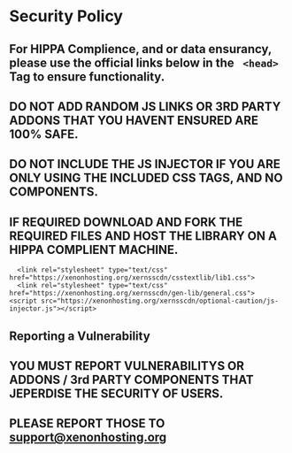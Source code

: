 # Security Policy

## For HIPPA Complience, and or data ensurancy, please use the official links below in the ```  <head> ``` Tag to ensure functionality.
## DO NOT ADD RANDOM JS LINKS OR 3RD PARTY ADDONS THAT YOU HAVENT ENSURED ARE 100% SAFE.
## DO NOT INCLUDE THE JS INJECTOR IF YOU ARE ONLY USING THE INCLUDED CSS TAGS, AND NO COMPONENTS.
## IF REQUIRED DOWNLOAD AND FORK THE REQUIRED FILES AND HOST THE LIBRARY ON A HIPPA COMPLIENT MACHINE.
```
  <link rel="stylesheet" type="text/css" href="https://xenonhosting.org/xernsscdn/csstextlib/lib1.css">
  <link rel="stylesheet" type="text/css" href="https://xenonhosting.org/xernsscdn/gen-lib/general.css"> 
<script src="https://xenonhosting.org/xernsscdn/optional-caution/js-injector.js"></script> 
```
## Reporting a Vulnerability

## YOU MUST REPORT VULNERABILITYS OR ADDONS / 3rd PARTY COMPONENTS THAT JEPERDISE THE SECURITY OF USERS.

## PLEASE REPORT THOSE TO support@xenonhosting.org
